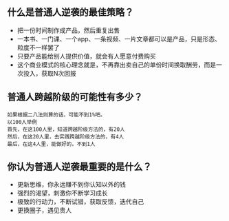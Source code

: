 ## 什么是普通人逆袭的最佳策略？
- 把一份时间制作成产品，然后重复出售
- 一本书、一门课、一个app、一条视频、一片文章都可以是产品，只是形态、粒度不一样罢了
- 只要产品能给别人提供价值，就会有人愿意付费购买
- 这个商业模式的核心理念就是，不再靠出卖自己的单份时间换取酬劳，而是一次投入，获取N次回报

## 普通人跨越阶级的可能性有多少？
```
如果根据二八法则算的话，可能不到1%吧。
以100人举例
首先，在这100人里，知道跨越阶级方法的，有20人
然后，在这20人里，去实践跨越阶级方法的，有4人
最后，在这4人里，能做好的，不到1人
```

## 你认为普通人逆袭最重要的是什么？
- 更新思维，你永远赚不到你认知以外的钱
- 强烈的渴望，刺激你不断学习成长
- 极致的行动力，不断试错，获取反馈，迭代自己
- 更换圈子，遇见贵人